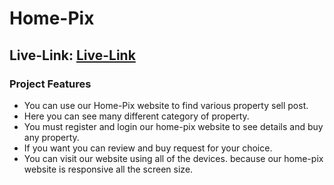 # Home-Pix

## Live-Link: [Live-Link](https://aback-spoon.surge.sh)

### Project Features
- You can use our Home-Pix website to find various property sell post.
- Here you can see many different category of property.
- You must register and login our home-pix website to see details and buy any property.
- If you want you can review and buy request for your choice.
- You can visit our website using all of the devices. because our home-pix website is responsive all the screen size.